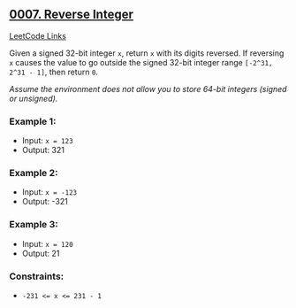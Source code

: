 ## [0007. Reverse Integer](https://leetcode.com/problems/reverse-integer/)

[LeetCode Links]()

Given a signed 32-bit integer `x`, return `x` with its digits reversed. If reversing `x` causes the value to go outside the signed 32-bit integer range `[-2^31, 2^31 - 1]`, then return `0`.

_Assume the environment does not allow you to store 64-bit integers (signed or unsigned)._

### Example 1:

- Input: `x = 123`
- Output: 321

### Example 2:

- Input: `x = -123`
- Output: -321

### Example 3:

- Input: `x = 120`
- Output: 21

### Constraints:

- `-231 <= x <= 231 - 1`
